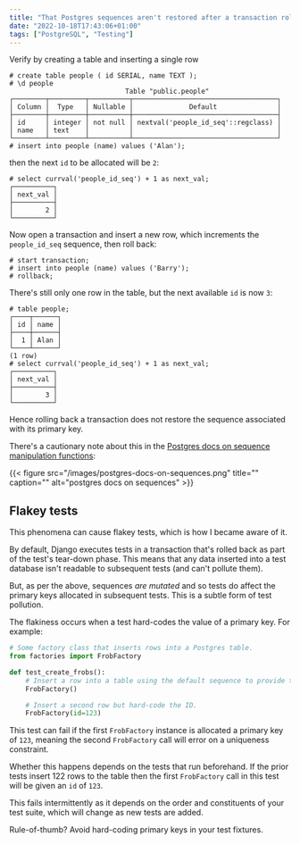 ```yaml
---
title: "That Postgres sequences aren't restored after a transaction rollback"
date: "2022-10-18T17:43:06+01:00"
tags: ["PostgreSQL", "Testing"]
---
```


Verify by creating a table and inserting a single row

```psql
# create table people ( id SERIAL, name TEXT );
# \d people
                             Table "public.people"
┌────────┬─────────┬──────────┬────────────────────────────────────┐
│ Column │  Type   │ Nullable │              Default               │
├────────┼─────────┼──────────┼────────────────────────────────────┤
│ id     │ integer │ not null │ nextval('people_id_seq'::regclass) │
│ name   │ text    │          │                                    │
└────────┴─────────┴──────────┴────────────────────────────────────┘
# insert into people (name) values ('Alan');
```

then the next `id` to be allocated will be `2`:

```psql
# select currval('people_id_seq') + 1 as next_val;
┌──────────┐
│ next_val │
├──────────┤
│        2 │
└──────────┘
```

Now open a transaction and insert a new row, which increments the
`people_id_seq` sequence, then roll back:

```psql
# start transaction;
# insert into people (name) values ('Barry');
# rollback;
```

There's still only one row in the table, but the next available `id` is now `3`:

```psql
# table people;
┌────┬──────┐
│ id │ name │
├────┼──────┤
│  1 │ Alan │
└────┴──────┘
(1 row)
# select currval('people_id_seq') + 1 as next_val;
┌──────────┐
│ next_val │
├──────────┤
│        3 │
└──────────┘
```

Hence rolling back a transaction does not restore the sequence associated with
its primary key.

There's a cautionary note about this in the [Postgres docs on sequence
manipulation functions][postgres_sequences]:

{{< figure src="/images/postgres-docs-on-sequences.png" title="" caption="" alt="postgres docs on sequences" >}}

[postgres_sequences]:
  https://www.postgresql.org/docs/current/functions-sequence.html

## Flakey tests

This phenomena can cause flakey tests, which is how I became aware of it.

By default, Django executes tests in a transaction that's rolled back as part of
the test's tear-down phase. This means that any data inserted into a test
database isn't readable to subsequent tests (and can't pollute them).

But, as per the above, sequences _are mutated_ and so tests do affect the
primary keys allocated in subsequent tests. This is a subtle form of test
pollution.

The flakiness occurs when a test hard-codes the value of a primary key. For
example:

```py
# Some factory class that inserts rows into a Postgres table.
from factories import FrobFactory

def test_create_frobs():
    # Insert a row into a table using the default sequence to provide the ID.
    FrobFactory()

    # Insert a second row but hard-code the ID.
    FrobFactory(id=123)
```

This test can fail if the first `FrobFactory` instance is allocated a primary
key of `123`, meaning the second `FrobFactory` call will error on a uniqueness
constraint.

Whether this happens depends on the tests that run beforehand. If the prior
tests insert 122 rows to the table then the first `FrobFactory` call in this
test will be given an `id` of `123`.

This fails intermittently as it depends on the order and constituents of your
test suite, which will change as new tests are added.

Rule-of-thumb? Avoid hard-coding primary keys in your test fixtures.

